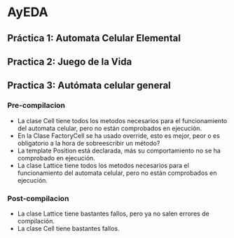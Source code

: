 # AyEDA

## Práctica 1: Automata Celular Elemental

## Practica 2: Juego de la Vida

## Practica 3: Autómata celular general

### Pre-compilacion

- La clase Cell tiene todos los metodos necesarios para el funcionamiento del automata celular, pero no están comprobados en ejecución.
- En la Clase FactoryCell se ha usado override, esto es mejor, peor o es obligatorio a la hora de sobreescribir un método?
- La template Position está declarada, más su comportamiento no se ha comprobado en ejecución.
- La clase Lattice tiene todos los metodos necesarios para el funcionamiento del automata celular, pero no están comprobados en ejecución.

### Post-compilacion

- La clase Lattice tiene bastantes fallos, pero ya no salen errores de compilación.
- La clase Cell tiene bastantes fallos.
